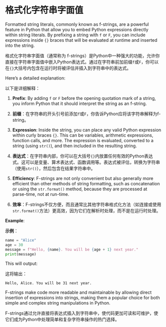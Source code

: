 # 格式化字符串字面值
Formatted string literals, commonly known as f-strings, are a powerful feature in Python that allow you to embed Python expressions directly within string literals. By prefixing a string with `f` or `F`, you can include expressions inside `{}` braces that will be evaluated at runtime and inserted into the string.

格式化字符串字面值（通常称为 f-strings）是Python中一种强大的功能，允许你直接在字符串字面值中嵌入Python表达式。通过在字符串前加前缀`f`或`F`，你可以在`{}`大括号内包含在运行时将被评估并插入到字符串中的表达式。

Here’s a detailed explanation:

以下是详细解释：

1. **Prefix**: By adding `f` or `F` before the opening quotation mark of a string, you inform Python that it should interpret the string as an f-string.

1. **前缀**：在字符串的开头引号前添加`f`或`F`，你告诉Python应将该字符串解释为f-string。

2. **Expression**: Inside the string, you can place any valid Python expression within curly braces `{}`. This can be variables, arithmetic expressions, function calls, and more. The expression is evaluated, converted to a string (using `str()`), and then included in the resulting string.

2. **表达式**：在字符串内部，你可以在大括号`{}`内放置任何有效的Python表达式。这可以是变量、算术表达式、函数调用等。表达式被评估，转换为字符串（使用`str()`），然后包含在结果字符串中。

3. **Efficiency**: F-strings are not only convenient but also generally more efficient than other methods of string formatting, such as concatenation or using the `str.format()` method, because they are processed at parse-time, not at run-time.

3. **效率**：F-strings不仅方便，而且通常比其他字符串格式化方法（如连接或使用`str.format()`方法）更高效，因为它们在解析时处理，而不是在运行时处理。

**Example**:

**示例**：

```python
name = "Alice"
age = 30
message = f"Hello, {name}. You will be {age + 1} next year."
print(message)
```

This will output:

这将输出：

```
Hello, Alice. You will be 31 next year.
```

F-strings make code more readable and maintainable by allowing direct insertion of expressions into strings, making them a popular choice for both simple and complex string manipulations in Python.

F-strings通过允许直接将表达式插入到字符串中，使代码更加可读和可维护，使它们成为Python中处理简单和复杂字符串操作的热门选择。
